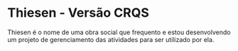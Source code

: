 # Thiesen - Versão CRQS

Thiesen é o nome de uma obra social que frequento e estou desenvolvendo um projeto de gerenciamento das atividades para ser utilizado por ela.
